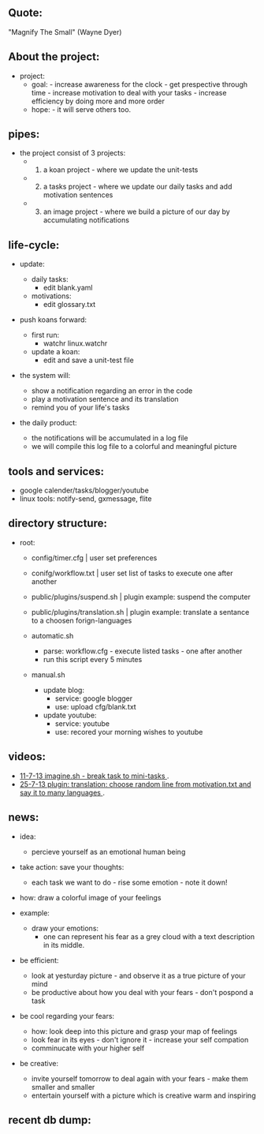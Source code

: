 Quote: 
----------
"Magnify The Small" (Wayne Dyer)

About the project:
------------------
- project:
    - goal:
             - increase awareness for the clock
             - get prespective through time
             - increase motivation to deal with your tasks
             - increase efficiency by doing more and more order
    -  hope:
             - it will serve others too.

pipes:
-------
- the project consist of 3 projects:
    - 1. a koan project   -  where we update the unit-tests
    - 2. a tasks project  -  where we update our daily tasks and add motivation sentences
    - 3. an image project -  where we build a picture of our day by accumulating notifications 

life-cycle: 
--------------------
- update:
    - daily tasks:
        - edit blank.yaml
    - motivations:
        - edit glossary.txt

- push koans forward:
    - first run: 
        - watchr linux.watchr
    - update a koan:
        - edit and save a unit-test file

- the system will:
    - show a notification regarding an error in the code 
    - play a motivation sentence and its translation 
    - remind you of your life's tasks
    
- the daily product:
    - the notifications will be accumulated in a log file
    - we will compile this log file to a colorful and meaningful picture


tools and services:
---------
- google calender/tasks/blogger/youtube
- linux tools: notify-send, gxmessage, flite


directory structure:
----------------------
- root:
    - config/timer.cfg    | user set preferences
    - conifg/workflow.txt | user set list of tasks to execute one after another 

    - public/plugins/suspend.sh     | plugin example: suspend the computer
    - public/plugins/translation.sh | plugin example: translate a sentance to a choosen forign-languages

    - automatic.sh    
        - parse: workflow.cfg - execute listed tasks - one after another
        - run this script every 5 minutes
        
    - manual.sh    
        - update blog:
            - service: google blogger
            - use:     upload cfg/blank.txt
        - update youtube:
            - service: youtube
            - use:     recored your morning wishes to youtube

videos:
---------------
- [ 11-7-13 imagine.sh - break task to mini-tasks ](http://ascii.io/a/4113).
- [ 25-7-13 plugin: translation: choose random line from motivation.txt and say it to many languages ](http://ascii.io/a/4337).



news:
------------
- idea:
    - percieve yourself as an emotional human being
            
- take action:      save your thoughts:
    - each task we want to do - rise some emotion - note it down!

- how:     draw a colorful image of your feelings
- example:
    - draw your emotions: 
        - one can represent his fear as a grey cloud with a text description in its middle.

- be efficient:
    - look at yesturday picture - and observe it as a true picture of your mind
    - be productive about how you deal with your fears - don't pospond a task


- be cool regarding your fears:
    - how: look deep into this picture and grasp your map of feelings 
    - look fear in its eyes - don't ignore it - increase your self compation
    - comminucate with your higher self

- be creative:
    - invite yourself tomorrow to deal again with your fears - make them smaller and smaller 
    - entertain yourself with a picture which is creative warm and inspiring


recent db dump:
------------
